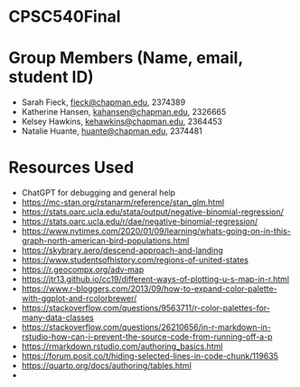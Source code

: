 # CPSC540Final

# Group Members (Name, email, student ID)
* Sarah Fieck, fieck@chapman.edu, 2374389
* Katherine Hansen, kahansen@chapman.edu, 2326665
* Kelsey Hawkins, kehawkins@chapman.edu, 2364453
* Natalie Huante, huante@chapman.edu, 2374481

# Resources Used
* ChatGPT for debugging and general help
* https://mc-stan.org/rstanarm/reference/stan_glm.html
* https://stats.oarc.ucla.edu/stata/output/negative-binomial-regression/
* https://stats.oarc.ucla.edu/r/dae/negative-binomial-regression/
* https://www.nytimes.com/2020/01/09/learning/whats-going-on-in-this-graph-north-american-bird-populations.html
* https://skybrary.aero/descend-approach-and-landing
* https://www.studentsofhistory.com/regions-of-united-states
* https://r.geocompx.org/adv-map
* https://jtr13.github.io/cc19/different-ways-of-plotting-u-s-map-in-r.html
* https://www.r-bloggers.com/2013/09/how-to-expand-color-palette-with-ggplot-and-rcolorbrewer/
* https://stackoverflow.com/questions/9563711/r-color-palettes-for-many-data-classes
* https://stackoverflow.com/questions/26210656/in-r-markdown-in-rstudio-how-can-i-prevent-the-source-code-from-running-off-a-p
* https://rmarkdown.rstudio.com/authoring_basics.html
* https://forum.posit.co/t/hiding-selected-lines-in-code-chunk/119635
* https://quarto.org/docs/authoring/tables.html
* 
